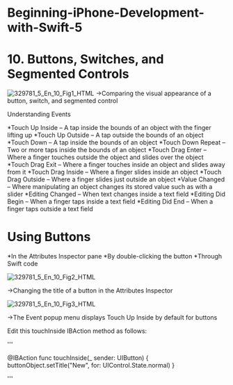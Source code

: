 # Beginning-iPhone-Development-with-Swift-5

# 10. Buttons, Switches, and Segmented Controls

![329781_5_En_10_Fig1_HTML](https://user-images.githubusercontent.com/72447691/184630542-00a9c47d-1d0b-43fb-9ca3-63419c75c489.jpg)
->Comparing the visual appearance of a button, switch, and segmented control

Understanding Events

*Touch Up Inside – A tap inside the bounds of an object with the finger lifting up
*Touch Up Outside – A tap outside the bounds of an object
*Touch Down – A tap inside the bounds of an object
*Touch Down Repeat – Two or more taps inside the bounds of an object
*Touch Drag Enter – Where a finger touches outside the object and slides over the object
*Touch Drag Exit – Where a finger touches inside an object and slides away from it
*Touch Drag Inside – Where a finger slides inside an object
*Touch Drag Outside – Where a finger slides just outside an object
*Value Changed – Where manipulating an object changes its stored value such as with a slider
*Editing Changed – When text changes inside a text field
*Editing Did Begin – When a finger taps inside a text field
*Editing Did End – When a finger taps outside a text field



# Using Buttons

*In the Attributes Inspector pane
*By double-clicking the button
*Through Swift code

![329781_5_En_10_Fig2_HTML](https://user-images.githubusercontent.com/72447691/184630810-6358187a-eb30-4d1a-963f-03e24754ffe0.jpg)

->Changing the title of a button in the Attributes Inspector

![329781_5_En_10_Fig3_HTML](https://user-images.githubusercontent.com/72447691/184630840-736df62e-e345-44fe-933b-788de6c67530.jpg)

->The Event popup menu displays Touch Up Inside by default for buttons

Edit this touchInside IBAction method as follows:



''' 

  @IBAction func touchInside(_ sender: UIButton) {
        buttonObject.setTitle("New", for: UIControl.State.normal)
    }
    
'''



